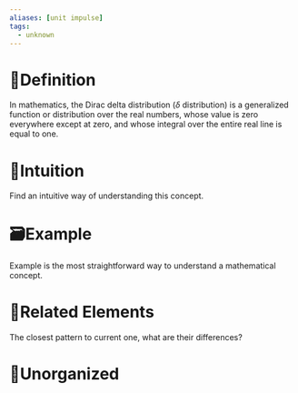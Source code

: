 ```yaml
---
aliases: [unit impulse]
tags:
  - unknown
---
```



# 📝Definition
In mathematics, the Dirac delta distribution ($\delta$ distribution) is a generalized function or distribution over the real numbers, whose value is zero everywhere except at zero, and whose integral over the entire real line is equal to one.

# 🧠Intuition
Find an intuitive way of understanding this concept.

# 🗃Example
Example is the most straightforward way to understand a mathematical concept.

# 🌱Related Elements
The closest pattern to current one, what are their differences?


# 🍂Unorganized